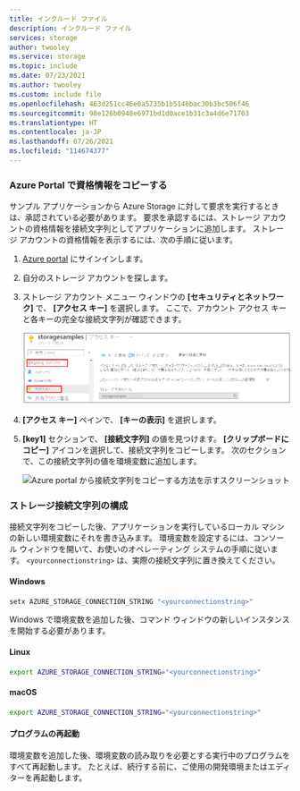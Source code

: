 ```yaml
---
title: インクルード ファイル
description: インクルード ファイル
services: storage
author: twooley
ms.service: storage
ms.topic: include
ms.date: 07/23/2021
ms.author: twooley
ms.custom: include file
ms.openlocfilehash: 463d251cc46e0a5735b1b5146bac30b3bc506f46
ms.sourcegitcommit: 98e126b0948e6971bd1d0ace1b31c3a4d6e71703
ms.translationtype: HT
ms.contentlocale: ja-JP
ms.lasthandoff: 07/26/2021
ms.locfileid: "114674377"
---
```

### <a name="copy-your-credentials-from-the-azure-portal"></a>Azure Portal で資格情報をコピーする

サンプル アプリケーションから Azure Storage に対して要求を実行するときは、承認されている必要があります。 要求を承認するには、ストレージ アカウントの資格情報を接続文字列としてアプリケーションに追加します。 ストレージ アカウントの資格情報を表示するには、次の手順に従います。

1. [Azure portal](https://portal.azure.com) にサインインします。
2. 自分のストレージ アカウントを探します。
3. ストレージ アカウント メニュー ウィンドウの **[セキュリティとネットワーク]** で、 **[アクセス キー]** を選択します。 ここで、アカウント アクセス キーと各キーの完全な接続文字列が確認できます。

    ![Azure portal 内のアクセス キー設定の場所を示すスクリーンショット](./media/storage-access-keys-portal/portal-access-key-settings.png)
 
1. **[アクセス キー]** ペインで、 **[キーの表示]** を選択します。
1. **[key1]** セクションで、 **[接続文字列]** の値を見つけます。 **[クリップボードにコピー]** アイコンを選択して、接続文字列をコピーします。 次のセクションで、この接続文字列の値を環境変数に追加します。

    ![Azure portal から接続文字列をコピーする方法を示すスクリーンショット](./media/storage-copy-connection-string-portal/portal-connection-string.png)

### <a name="configure-your-storage-connection-string"></a>ストレージ接続文字列の構成

接続文字列をコピーした後、アプリケーションを実行しているローカル マシンの新しい環境変数にそれを書き込みます。 環境変数を設定するには、コンソール ウィンドウを開いて、お使いのオペレーティング システムの手順に従います。 `<yourconnectionstring>` は、実際の接続文字列に置き換えてください。

#### <a name="windows"></a>Windows

```cmd
setx AZURE_STORAGE_CONNECTION_STRING "<yourconnectionstring>"
```

Windows で環境変数を追加した後、コマンド ウィンドウの新しいインスタンスを開始する必要があります。

#### <a name="linux"></a>Linux

```bash
export AZURE_STORAGE_CONNECTION_STRING="<yourconnectionstring>"
```

#### <a name="macos"></a>macOS

```bash
export AZURE_STORAGE_CONNECTION_STRING="<yourconnectionstring>"
```

#### <a name="restart-programs"></a>プログラムの再起動

環境変数を追加した後、環境変数の読み取りを必要とする実行中のプログラムをすべて再起動します。 たとえば、続行する前に、ご使用の開発環境またはエディターを再起動します。
